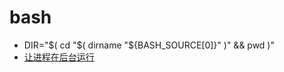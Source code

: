 # bash

- DIR="$( cd "$( dirname "${BASH_SOURCE[0]}" )" && pwd )"
- [让进程在后台运行](https://www.ibm.com/developerworks/cn/linux/l-cn-nohup/)
